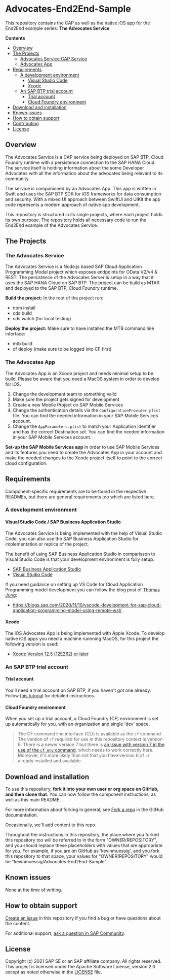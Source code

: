 # Advocates-End2End-Sample
This repository contains the CAP as well as the native iOS app for the End2End example series: **The Advocates Service**

**Contents**

- [Overview](#overview)
- [The Projects](#the-projects)
  - [Advocates Service CAP Service](#advocates-service-cap-service)
  - [Advocates App](#advocates-app)
- [Requirements](#requirements)
  - [A development environment](#a-development-environment)
    - [Visual Studio Code](#vs-code)
    - [Xcode](#xcode)
  - [An SAP BTP trial account](#an-sap-cloud-platform-trial-account)
    - [Trial account](#trial-account)
    - [Cloud Foundry environment](#cloud-foundry-environment)
- [Download and installation](#download-and-installation)
- [Known issues](#known-issues)
- [How to obtain support](#how-to-obtain-support)
- [Contributing](#contributing)
- [License](#license)


## Overview
The Advocates Service is a CAP service being deployed on SAP BTP, Cloud Foundry runtime with a persistence connection to the SAP HANA Cloud. The service itself is holding information about the some Developer Advocates with all the information about the advocates being relevant to its community.

The service is companioned by an Advocates App. This app is written in Swift and uses the SAP BTP SDK for iOS frameworks for data consumption and security. With a mixed UI approach between SwiftUI and UIKit the app code represents a modern approach of native app development.

This repository is structured in its single projects, where each project holds its own purpose. The repository holds all necessary code to run the End2End example of the Advocates Service.

## The Projects

### The Advocates Service
The Advocates Service is a Node.js based SAP Cloud Application Programming Model project which exposes endpoints for OData V2/v4 & REST. The persistence of the Advocates Server is setup in a way that it uses the SAP HANA Cloud on SAP BTP. The project can be build as MTAR and deployed to the SAP BTP, Cloud Foundry runtime.

**Build the project:**
In the root of the project run:
* npm install
* cds build
* cds watch (for local testing)

**Deploy the project:**
Make sure to have installed the MTB command line interface:
* mtb build
* cf deploy <path-to-mtar> (make sure to be logged into CF first)

### The Advocates App
The Advocates App is an Xcode project and needs minimal setup to be build. Please be aware that you need a MacOS system in order to develop for iOS.
1. Change the development team to something valid
2. Make sure the project gets signed for development
3. Create a new Mobile Project on SAP Mobile Services
4. Change the authentication details via the `ConfigurationProvider.plist` file. You can find the needed information in your SAP Mobile Services account.
5. Change the `AppParameters.plist` to match your Application Identifier and has the correct Destination set. You can find the needed information in your SAP Mobile Services account.

**Set-up the SAP Mobile Services app**
In order to use SAP Mobile Services and its features you need to create the Advocates App in your account and make the needed changes to the Xcode project itself to point to the correct cloud configuration.



## Requirements

Component-specific requirements are to be found in the respective READMEs, but there are general requirements too which are listed here.

### A development environment

#### Visual Studio Code / SAP Business Application Studio
The Advocates Service is being implemented with the help of Visual Studio Code, you can also use the SAP Business Application Studio for implementation or replica of the project. 

The benefit of using SAP Business Application Studio in comparisson to Visual Studio Code is that your development environment is fully setup.

* [SAP Business Application Studio](https://developers.sap.com/topics/business-application-studio.html)
* [Visual Studio Code](https://code.visualstudio.com/)

If you need guidance on setting up VS Code for Cloud Application Programming model development you can follow the blog post of [Thomas Jung](https://people.sap.com/thomas.jung):
* https://blogs.sap.com/2020/11/10/vscode-development-for-sap-cloud-application-programming-model-using-remote-wsl/

#### Xcode
The iOS Advocates App is being implemented with Apple Xcode. To develop native iOS apps you need a machine runnning MacOS, for this project the following version is used:

* [Xcode Version 12.5 (12E262) or later](https://developer.apple.com/xcode/)

### An SAP BTP trial account

#### Trial account

You'll need a trial account on SAP BTP, if you haven't got one already. Follow [this tutorial](https://developers.sap.com/tutorials/hcp-create-trial-account.html) for detailed instructions.

#### Cloud Foundry environment

When you set up a trial account, a Cloud Foundry (CF) environment is set up automatically for you, with an organization and single 'dev' space.

> The CF command line interface (CLI) is available as the `cf` command. The version of `cf` required for use in this repository context is version 6. There is a newer version 7 but there is [an issue with version 7 in the use of the `cf env` command](https://github.com/cloudfoundry/cli/issues/2116), which needs to work correctly here. Moreover, it's more likely than not that you have version 6 of `cf` already installed and available.

## Download and installation

To use this repository, **fork it into your own user or org space on GitHub, and then clone that**. You can now follow the component instructions, as well as this main README.

For more information about forking in general, see [Fork a repo](https://docs.github.com/en/free-pro-team@latest/github/getting-started-with-github/fork-a-repo) in the GitHub documentation.

Occasionally, we'll add content to this repo.

Throughout the instructions in this repository, the place where you forked this repository too will be referred to in the form "OWNER/REPOSITORY", and you should replace these placeholders with values that are appropriate for you. For example, if you are on GitHub as 'kevinmuessig', and you fork this repository to that space, your values for "OWNER/REPOSITORY" would be "kevinmuessig/Advocates-End2End-Sample".

## Known issues

None at the time of writing.

## How to obtain support

[Create an issue](https://github.com/SAP-samples/<repository-name>/issues) in this repository if you find a bug or have questions about the content.
 
For additional support, [ask a question in SAP Community](https://answers.sap.com/questions/ask.html).

## License
Copyright (c) 2021 SAP SE or an SAP affiliate company. All rights reserved. This project is licensed under the Apache Software License, version 2.0 except as noted otherwise in the [LICENSE](LICENSES/Apache-2.0.txt) file.
